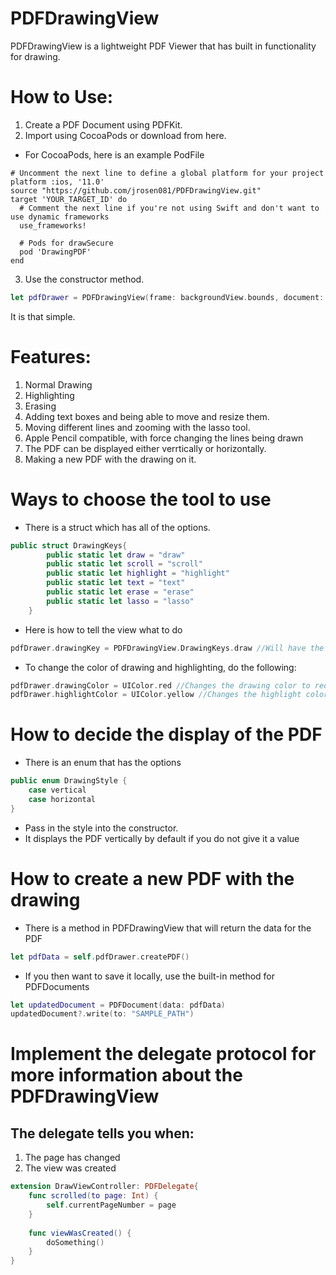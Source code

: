 # PDFDrawingView
PDFDrawingView is a lightweight PDF Viewer that has built in functionality for drawing.

# How to Use:

1. Create a PDF Document using PDFKit.
2. Import using CocoaPods or download from here.
* For CocoaPods, here is an example PodFile
```pod
# Uncomment the next line to define a global platform for your project
platform :ios, '11.0'
source "https://github.com/jrosen081/PDFDrawingView.git"
target 'YOUR_TARGET_ID' do
  # Comment the next line if you're not using Swift and don't want to use dynamic frameworks
  use_frameworks!

  # Pods for drawSecure
  pod 'DrawingPDF'
end
```
3. Use the constructor method.
```swift
let pdfDrawer = PDFDrawingView(frame: backgroundView.bounds, document: documentPDF, style: .vertical, delegate: self) //Creates an instance of the view with the PDF being displayed vertically
```
It is that simple.

# Features:
1. Normal Drawing
2. Highlighting
3. Erasing
4. Adding text boxes and being able to move and resize them.
5. Moving different lines and zooming with the lasso tool.
4. Apple Pencil compatible, with force changing the lines being drawn
5. The PDF can be displayed either verrtically or horizontally.
6. Making a new PDF with the drawing on it.

# Ways to choose the tool to use
- There is a struct which has all of the options.
```swift 
public struct DrawingKeys{
        public static let draw = "draw"
        public static let scroll = "scroll"
        public static let highlight = "highlight"
        public static let text = "text"
        public static let erase = "erase"
        public static let lasso = "lasso"
    }
```    
- Here is how to tell the view what to do
```swift
pdfDrawer.drawingKey = PDFDrawingView.DrawingKeys.draw //Will have the view draw
```
- To change the color of drawing and highlighting, do the following:
```swift
pdfDrawer.drawingColor = UIColor.red //Changes the drawing color to red
pdfDrawer.highlightColor = UIColor.yellow //Changes the highlight color to yellow
```
# How to decide the display of the PDF
- There is an enum that has the options
```swift
public enum DrawingStyle {
	case vertical
	case horizontal
}
```
- Pass in the style into the constructor.
- It displays the PDF vertically by default if you do not give it a value
# How to create a new PDF with the drawing
- There is a method in PDFDrawingView that will return the data for the PDF
```swift
let pdfData = self.pdfDrawer.createPDF()
```
- If you then want to save it locally, use the built-in method for PDFDocuments
```swift
let updatedDocument = PDFDocument(data: pdfData)
updatedDocument?.write(to: "SAMPLE_PATH")
```
# Implement the delegate protocol for more information about the PDFDrawingView
## The delegate tells you when:
1. The page has changed
2. The view was created
```swift
extension DrawViewController: PDFDelegate{
    func scrolled(to page: Int) {
        self.currentPageNumber = page
    }
    
    func viewWasCreated() {
        doSomething()
    }
}
```
